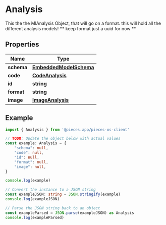 
# Analysis

This the the MlAnalysis Object, that will go on a format.  this will hold all the different analysis models!  ** keep format just a uuid for now **

## Properties

Name | Type
------------ | -------------
**schema** | [**EmbeddedModelSchema**](EmbeddedModelSchema)
**code** | [**CodeAnalysis**](CodeAnalysis)
**id** | **string**
**format** | **string**
**image** | [**ImageAnalysis**](ImageAnalysis)

## Example

```typescript
import { Analysis } from '@pieces.app/pieces-os-client'

// TODO: Update the object below with actual values
const example: Analysis = {
    "schema": null,
    "code": null,
    "id": null,
    "format": null,
    "image": null,
}

console.log(example)

// Convert the instance to a JSON string
const exampleJSON: string = JSON.stringify(example)
console.log(exampleJSON)

// Parse the JSON string back to an object
const exampleParsed = JSON.parse(exampleJSON) as Analysis
console.log(exampleParsed)
```


